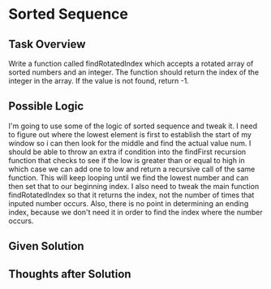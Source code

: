 # Sorted Sequence

## Task Overview
Write a function called findRotatedIndex which accepts a rotated array of sorted numbers and an integer. The function should return the index of the integer in the array. If the value is not found, return -1.

## Possible Logic
I'm going to use some of the logic of sorted sequence and tweak it. I need to figure out where the lowest element is first to establish the start of my window so i can then look for the middle and find the actual value num. I should be able to throw an extra if condition into the findFirst recursion function that checks to see if the low is greater than or equal to high in which case we can add one to low and return a recursive call of the same function. This will keep looping until we find the lowest number and can then set that to our beginning index. I also need to tweak the main function findRotatedIndex so that it returns the index, not the number of times that inputed number occurs. Also, there is no point in determining an ending index, because we don't need it in order to find the index where the number occurs.

## Given Solution

## Thoughts after Solution
